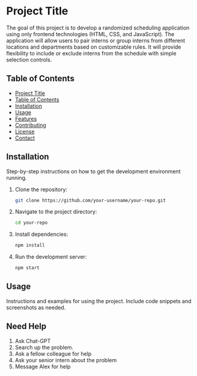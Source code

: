 # Project Title

The goal of this project is to develop a randomized scheduling application using only frontend technologies (HTML, CSS, and JavaScript). The application will allow users to pair interns or group interns from different locations and departments based on customizable rules. It will provide flexibility to include or exclude interns from the schedule with simple selection controls.


## Table of Contents

- [Project Title](#project-title)
- [Table of Contents](#table-of-contents)
- [Installation](#installation)
- [Usage](#usage)
- [Features](#features)
- [Contributing](#contributing)
- [License](#license)
- [Contact](#contact)

## Installation

Step-by-step instructions on how to get the development environment running.

1. Clone the repository:
    ```sh
    git clone https://github.com/your-username/your-repo.git
    ```
2. Navigate to the project directory:
    ```sh
    cd your-repo
    ```
3. Install dependencies:
    ```sh
    npm install
    ```
4. Run the development server:
    ```sh
    npm start
    ```

## Usage

Instructions and examples for using the project. Include code snippets and screenshots as needed.

## Need Help
1. Ask Chat-GPT
2. Search up the problem.
3. Ask a fellow colleague for help
4. Ask your senior intern about the problem
5. Message Alex for help
